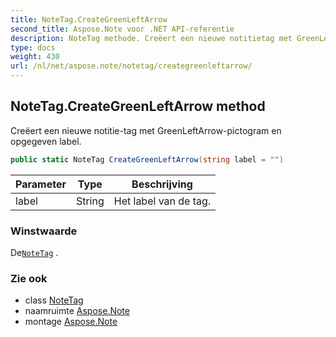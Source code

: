 ```yaml
---
title: NoteTag.CreateGreenLeftArrow
second_title: Aspose.Note voor .NET API-referentie
description: NoteTag methode. Creëert een nieuwe notitietag met GreenLeftArrowpictogram en opgegeven label.
type: docs
weight: 430
url: /nl/net/aspose.note/notetag/creategreenleftarrow/
---
```

## NoteTag.CreateGreenLeftArrow method

Creëert een nieuwe notitie-tag met GreenLeftArrow-pictogram en opgegeven label.

```csharp
public static NoteTag CreateGreenLeftArrow(string label = "")
```

| Parameter | Type | Beschrijving |
| --- | --- | --- |
| label | String | Het label van de tag. |

### Winstwaarde

De[`NoteTag`](../) .

### Zie ook

* class [NoteTag](../)
* naamruimte [Aspose.Note](../../notetag/)
* montage [Aspose.Note](../../../)


